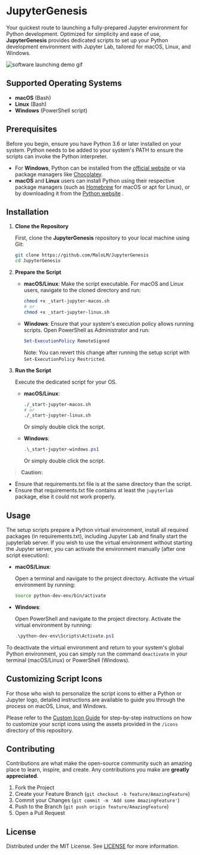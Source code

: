# JupyterGenesis

Your quickest route to launching a fully-prepared Jupyter environment for Python development. Optimized for simplicity and ease of use, **JupyterGenesis** provides dedicated scripts to set up your Python development environment with Jupyter Lab, tailored for macOS, Linux, and Windows.

![software launching demo gif](./docs/launching_demo.gif)

## Supported Operating Systems

- **macOS** (Bash)
- **Linux** (Bash)
- **Windows** (PowerShell script)

## Prerequisites

Before you begin, ensure you have Python 3.6 or later installed on your system. Python needs to be added to your system's PATH to ensure the scripts can invoke the Python interpreter.

- For **Windows**, Python can be installed from the [official website](https://www.python.org) or via package managers like [Chocolatey](https://chocolatey.org).
- **macOS** and **Linux** users can install Python using their respective package managers (such as [Homebrew](https://brew.sh) for macOS or apt for Linux), or by downloading it from the [Python website](https://www.python.org) .

## Installation

1. **Clone the Repository**

   First, clone the **JupyterGenesis** repository to your local machine using Git:

   ```sh
   git clone https://github.com/MaloLM/JupyterGenesis
   cd JupyterGenesis
   ```

2. **Prepare the Script**

   - **macOS/Linux**: Make the script executable. For macOS and Linux users, navigate to the cloned directory and run:

     ```sh
     chmod +x _start-jupyter-macos.sh
     # or
     chmod +x _start-jupyter-linux.sh
     ```

   - **Windows**: Ensure that your system's execution policy allows running scripts. Open PowerShell as Administrator and run:

     ```powershell
     Set-ExecutionPolicy RemoteSigned
     ```

     Note: You can revert this change after running the setup script with `Set-ExecutionPolicy Restricted`.

3. **Run the Script**

   Execute the dedicated script for your OS.

   - **macOS/Linux**:

     ```sh
     ./_start-jupyter-macos.sh
     # or
     ./_start-jupyter-linux.sh
     ```

     Or simply double click the script.

   - **Windows**:

     ```powershell
     .\_start-jupyter-windows.ps1
     ```

     Or simply double click the script.

> **Caution:**

- Ensure that requirements.txt file is at the same directory than the script.
- Ensure that requirements.txt file contains at least the `jupyterlab` package, else it could not work properly.

## Usage

The setup scripts prepare a Python virtual environment, install all required packages (in requirements.txt), including Jupyter Lab and finally start the jupyterlab server. If you wish to use the virtual environment without starting the Jupyter server, you can activate the environment manually (after one script execution):

- **macOS/Linux**:

  Open a terminal and navigate to the project directory. Activate the virtual environment by running:

  ```sh
  source python-dev-env/bin/activate
  ```

- **Windows**:

  Open PowerShell and navigate to the project directory. Activate the virtual environment by running:

  ```powershell
  .\python-dev-env\Scripts\Activate.ps1
  ```

To deactivate the virtual environment and return to your system's global Python environment, you can simply run the command `deactivate` in your terminal (macOS/Linux) or PowerShell (Windows).

## Customizing Script Icons

For those who wish to personalize the script icons to either a Python or Jupyter logo, detailed instructions are available to guide you through the process on macOS, Linux, and Windows.

Please refer to the [Custom Icon Guide](/docs/CUSTOM_ICON.md) for step-by-step instructions on how to customize your script icons using the assets provided in the `/icons` directory of this repository.

## Contributing

Contributions are what make the open-source community such an amazing place to learn, inspire, and create. Any contributions you make are **greatly appreciated**.

1. Fork the Project
2. Create your Feature Branch (`git checkout -b feature/AmazingFeature`)
3. Commit your Changes (`git commit -m 'Add some AmazingFeature'`)
4. Push to the Branch (`git push origin feature/AmazingFeature`)
5. Open a Pull Request

## License

Distributed under the MIT License. See [LICENSE](./LICENSE) for more information.
